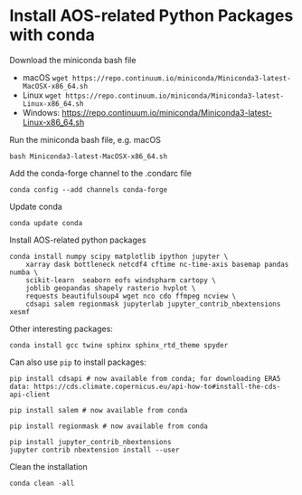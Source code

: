 Install AOS-related Python Packages with conda
==============================================

Download the miniconda bash file
 * macOS `wget https://repo.continuum.io/miniconda/Miniconda3-latest-MacOSX-x86_64.sh`
 * Linux `wget https://repo.continuum.io/miniconda/Miniconda3-latest-Linux-x86_64.sh`
 * Windows: https://repo.continuum.io/miniconda/Miniconda3-latest-Linux-x86_64.sh

Run the miniconda bash file, e.g. macOS

    bash Miniconda3-latest-MacOSX-x86_64.sh

Add the conda-forge channel to the .condarc file

    conda config --add channels conda-forge

Update conda

    conda update conda

Install AOS-related python packages

    conda install numpy scipy matplotlib ipython jupyter \
        xarray dask bottleneck netcdf4 cftime nc-time-axis basemap pandas numba \
        scikit-learn  seaborn eofs windspharm cartopy \
        joblib geopandas shapely rasterio hvplot \
        requests beautifulsoup4 wget nco cdo ffmpeg ncview \
        cdsapi salem regionmask jupyterlab jupyter_contrib_nbextensions xesmf

Other interesting packages:

    conda install gcc twine sphinx sphinx_rtd_theme spyder

Can also use `pip` to install packages:
    
    pip install cdsapi # now available from conda; for downloading ERA5 data: https://cds.climate.copernicus.eu/api-how-to#install-the-cds-api-client

    pip install salem # now available from conda

    pip install regionmask # now available from conda

    pip install jupyter_contrib_nbextensions
    jupyter contrib nbextension install --user


Clean the installation

    conda clean -all

